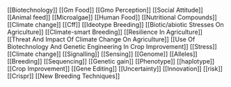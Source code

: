 [[Biotechnology]]
[[Gm Food]]
[[Gmo Perception]]
[[Social Attitude]]
[[Animal feed]]
[[Microalgae]]
[[Human Food]]
[[Nutritional Compounds]]
[[Climate change]]
[[Cff]]
[[Ideotype Breeding]]
[[Biotic/abiotic Stresses On Agriculture]]
[[Climate-smart Breeding]]
[[Resilience In Agriculture]]
[[Threat And Impact Of Climate Change On Agriculture]]
[[Use Of Biotechnology And Genetic Engineering In Crop Improvement]]
[[Stress]]
[[Climate change]]
[[Signalling]]
[[Sensing]]
[[Genome]]
[[Alleles]]
[[Breeding]]
[[Sequencing]]
[[Genetic gain]]
[[Phenotype]]
[[haplotype]]
[[Crop Improvement]]
[[Gene Editing]]
[[Uncertainty]]
[[Innovation]]
[[risk]]
[[Crispr]]
[[New Breeding Techniques]]
